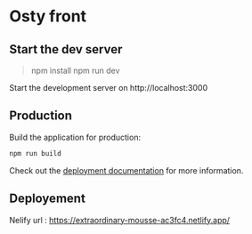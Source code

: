 # Osty front

## Start the dev server
> npm install
> npm run dev

Start the development server on http://localhost:3000

## Production

Build the application for production:

```bash
npm run build
```

Check out the [deployment documentation](https://nuxt.com/docs/getting-started/deployment) for more information.

## Deployement

Nelify url : https://extraordinary-mousse-ac3fc4.netlify.app/
